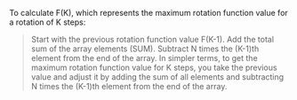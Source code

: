 
To calculate F(K), which represents the maximum rotation function value for a rotation of K steps:
> Start with the previous rotation function value F(K-1).
> Add the total sum of the array elements (SUM).
> Subtract N times the (K-1)th element from the end of the array.
In simpler terms, to get the maximum rotation function value for K steps, you take the previous value and adjust it by adding the sum of all elements and subtracting N times the (K-1)th element from the end of the array.
